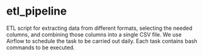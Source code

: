 # etl_pipeline

ETL script for extracting data from different formats, selecting the needed columns, and combining those columns into a single CSV file. We use Airflow to schedule the task to be carried out daily. Each task contains bash commands to be executed. 
